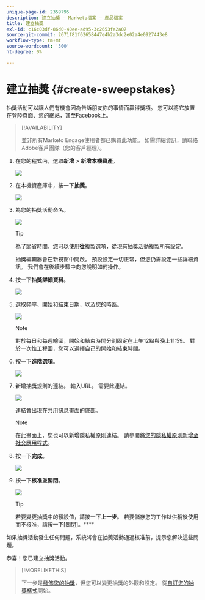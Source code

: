 ```yaml
---
unique-page-id: 2359795
description: 建立抽獎 — Marketo檔案 — 產品檔案
title: 建立抽獎
exl-id: c16c03df-86d0-40ee-ad95-3c2653fa2a07
source-git-commit: 2671f81f62658447e4b2a3dc2e02a4e0927443e8
workflow-type: tm+mt
source-wordcount: '300'
ht-degree: 0%

---
```


# 建立抽獎 {#create-sweepstakes}

抽獎活動可以讓人們有機會因為告訴朋友你的事情而贏得獎項。 您可以將它放置在登陸頁面、您的網站，甚至Facebook上。

>[!AVAILABILITY]
>
>並非所有Marketo Engage使用者都已購買此功能。 如需詳細資訊，請聯絡Adobe客戶團隊（您的客戶經理）。

1. 在您的程式內，選取&#x200B;**新增** > **新增本機資產**。

   ![](assets/image2014-9-25-17-3a29-3a20.png)

1. 在本機資產庫中，按一下&#x200B;**抽獎**。

   ![](assets/image2014-9-25-17-3a29-3a31.png)

1. 為您的抽獎活動命名。

   ![](assets/image2014-9-25-17-3a29-3a50.png)

   >[!TIP]
   >
   >為了節省時間，您可以使用&#x200B;**從**&#x200B;複製選項，從現有抽獎活動複製所有設定。

   抽獎編輯器會在新視窗中開啟。 預設設定一切正常，但您仍需設定一些詳細資訊。 我們會在後續步驟中向您說明如何操作。

1. 按一下&#x200B;**抽獎詳細資料**。

   ![](assets/image2014-9-25-17-3a32-3a37.png)

1. 選取頻率、開始和結束日期，以及您的時區。

   ![](assets/image2014-9-25-17-3a32-3a43.png)

   >[!NOTE]
   >
   >對於每日和每週繪圖，開始和結束時間分別固定在上午12點與晚上11:59。 對於一次性工程圖，您可以選擇自己的開始和結束時間。

1. 按一下&#x200B;**進階選項**。

   ![](assets/image2014-9-25-17-3a33-3a19.png)

1. 新增抽獎規則的連結。 輸入URL。 需要此連結。

   ![](assets/image2014-9-25-17-3a33-3a30.png)

   連結會出現在共用訊息畫面的底部。

   >[!NOTE]
   >
   >在此畫面上，您也可以新增隱私權原則連結。 請參閱[將您的隱私權原則新增至社交應用程式](/help/marketo/product-docs/demand-generation/social/social-functions/add-your-privacy-policy-to-a-social-app.md)。

1. 按一下&#x200B;**完成**。

   ![](assets/image2014-9-25-17-3a34-3a2.png)

1. 按一下&#x200B;**核准並關閉**。

   ![](assets/image2014-9-25-17-3a34-3a15.png)

   >[!TIP]
   >
   >若要變更抽獎中的預設值，請按一下&#x200B;**上一步**。 若要儲存您的工作以供稍後使用而不核准，請按一下[關閉]。****

如果抽獎活動發生任何問題，系統將會在抽獎活動通過核准前，提示您解決這些問題。

恭喜！您已建立抽獎活動。

>[!MORELIKETHIS]
>
>下一步是[發佈您的抽獎](/help/marketo/product-docs/demand-generation/social/sweepstakes/publish-a-sweepstakes.md)，但您可以變更抽獎的外觀和設定。 從[自訂您的抽獎樣式](/help/marketo/product-docs/demand-generation/social/sweepstakes/customize-sweepstakes-styles.md)開始。
